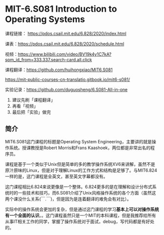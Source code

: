 # MIT-6.S081 Introduction to Operating Systems

课程链接： https://pdos.csail.mit.edu/6.828/2020/index.html

课表：https://pdos.csail.mit.edu/6.828/2020/schedule.html

视频：https://www.bilibili.com/video/BV19k4y1C7kA?spm_id_from=333.337.search-card.all.click

课程翻译：https://github.com/huihongxiao/MIT6.S081

https://mit-public-courses-cn-translatio.gitbook.io/mit6-s081/

实验记录：https://github.com/duguosheng/6.S081-All-in-one



1. 建议先刷「课程翻译」
2. 再看「视频」
3. 最后把「实验」做完



## 简介

MIT6.S081这门课程的标题是Operating System Engineering，主要讲的就是操作系统。授课教授是Robert Morris和Frans Kaashoek，两位都是非常出名的程序员。

课程是基于一个类似于Unix但是简单的多的教学操作系统XV6来讲解，虽然不是原汁原味的Linux，但是对于理解Linux的工作方式和结构是足够了。与MIT6.824一样的是，这门课程是全英文，甚至英文字幕都没有。

这门课程相比6.824来说更像是一个整体。6.824更多的是在理解和设计分布式系统时的一些技术和技巧，而6.S081介绍了Unix风格操作系统的各个方面（虽然这两个课没什么关系(￣.￣)，但是因为是连着翻译的难免会有对比）。

实际中的操作系统会更加的复杂，但是通过这门课程的学习**基本上可以对操作系统有一个全面的认识**。。这门课程虽然只是一个MIT的本科课程，但是我推荐给所有从事IT相关工作的同学，掌握了操作系统对于面试，debug，写代码都是有好处的。

